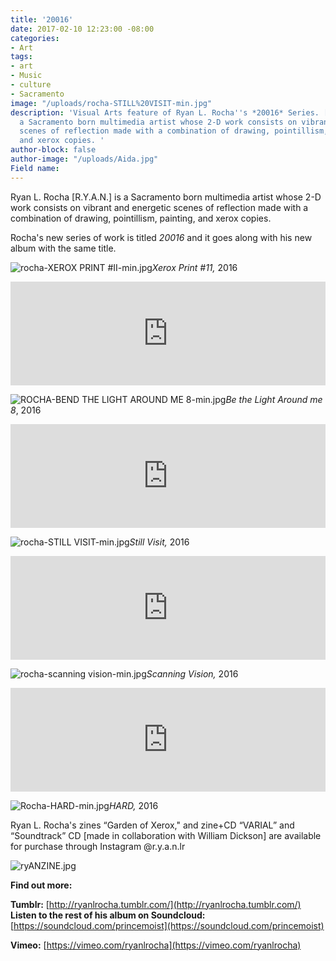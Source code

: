 ```yaml
---
title: '20016'
date: 2017-02-10 12:23:00 -08:00
categories:
- Art
tags:
- art
- Music
- culture
- Sacramento
image: "/uploads/rocha-STILL%20VISIT-min.jpg"
description: 'Visual Arts feature of Ryan L. Rocha''s *20016* Series. [R.Y.A.N.] is
  a Sacramento born multimedia artist whose 2-D work consists on vibrant and energetic
  scenes of reflection made with a combination of drawing, pointillism, painting,
  and xerox copies. '
author-block: false
author-image: "/uploads/Aida.jpg"
Field name: 
---
```


Ryan L. Rocha [R.Y.A.N.] is a Sacramento born multimedia artist whose 2-D work consists on vibrant and energetic scenes of reflection made with a combination of drawing, pointillism, painting, and xerox copies. 

Rocha's new series of work is titled *20016* and it goes along with his new album with the same title.

![rocha-XEROX PRINT #II-min.jpg](/uploads/rocha-XEROX%20PRINT%20%23II-min.jpg)*Xerox Print #11,* 2016

<iframe width="100%" height="166" scrolling="no" frameborder="no" src="https://w.soundcloud.com/player/?url=https%3A//api.soundcloud.com/tracks/306807770&amp;color=ff5500&amp;auto_play=false&amp;hide_related=false&amp;show_comments=true&amp;show_user=true&amp;show_reposts=false"></iframe>

![ROCHA-BEND THE LIGHT AROUND ME 8-min.jpg](/uploads/ROCHA-BEND%20THE%20LIGHT%20AROUND%20ME%208-min.jpg)*Be the Light Around me 8*, 2016

<iframe width="100%" height="166" scrolling="no" frameborder="no" src="https://w.soundcloud.com/player/?url=https%3A//api.soundcloud.com/tracks/306808002&amp;color=ff5500&amp;auto_play=false&amp;hide_related=false&amp;show_comments=true&amp;show_user=true&amp;show_reposts=false"></iframe>

![rocha-STILL VISIT-min.jpg](/uploads/rocha-STILL%20VISIT-min.jpg)*Still Visit,* 2016

<iframe width="100%" height="166" scrolling="no" frameborder="no" src="https://w.soundcloud.com/player/?url=https%3A//api.soundcloud.com/tracks/306808229&amp;color=ff5500&amp;auto_play=false&amp;hide_related=false&amp;show_comments=true&amp;show_user=true&amp;show_reposts=false"></iframe>

![rocha-scanning vision-min.jpg](/uploads/rocha-scanning%20vision-min.jpg)*Scanning Vision,* 2016

<iframe width="100%" height="166" scrolling="no" frameborder="no" src="https://w.soundcloud.com/player/?url=https%3A//api.soundcloud.com/tracks/306808340&amp;color=ff5500&amp;auto_play=false&amp;hide_related=false&amp;show_comments=true&amp;show_user=true&amp;show_reposts=false"></iframe>

![Rocha-HARD-min.jpg](/uploads/Rocha-HARD-min.jpg)*HARD,* 2016

Ryan L. Rocha's zines “Garden of Xerox," and zine+CD “VARIAL” and “Soundtrack” CD [made in collaboration with William Dickson] are available for purchase through Instagram @r.y.a.n.lr

![ryANZINE.jpg](/uploads/ryANZINE.jpg)

**Find out more:**

**Tumblr:** [http://ryanlrocha.tumblr.com/](http://ryanlrocha.tumblr.com/)
**Listen to the rest of his album on Soundcloud:** [https://soundcloud.com/princemoist](https://soundcloud.com/princemoist)

**Vimeo:** [https://vimeo.com/ryanlrocha](https://vimeo.com/ryanlrocha)

